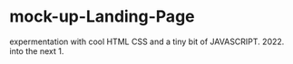 # mock-up-Landing-Page
expermentation with cool HTML CSS and a tiny bit of JAVASCRIPT.
2022.
into the next 1.
